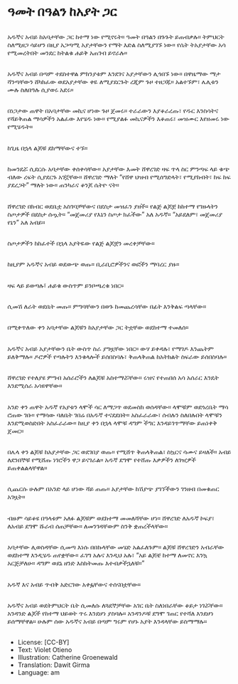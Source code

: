# ዓመት በዓልን ከአያት ጋር

##
አዱኛና አብይ ከአባታቸው ጋር ከተማ ነው የሚኖሩት። ዓመት በዓልን በጉጉት ይጠብቃሉ። ትምህርት ስለሚዘጋ ሳይሆን በዚያ አጋጣሚ አያታቸውን የማት እድል ስለሚያገኙ ነው። የሴት ትአያታቸው አሳ የሚመረትበት መንደር ከትልቁ ሐይቅ አጠገብ ይኖራሉ።

##
አዱኛና አብይ በጣም ተደስተዋል ምክንያቱም እንደገና አያታቸውን ሊጎበኙ ነው። በዋዜማው ማታ ሻንጣቸውን ሸካክፈው ወደአያታቸው ቀዬ ለሚያደርጉት ረጂም ጉዞ ተዘጋጁ። አልተኙም፣ ሌሊቱን ሙሉ ስለበዓሉ ሲያወሩ አደሩ።

##
በነጋታው ጠዋት በአባታቸው መኪና ሆነው ጉዞ ጀመሩ። ተራራውን እያቆራረጡ፣ የዱር እንስሳትና የሻይቅጠል ማሳዎችን አልፈው እየሄዱ ነው። የሚያልፉ መኪናዎችን እቆጠሩ፣ መዝሙር እየዘመሩ ነው የሚሄዱት።

##
ከጊዜ በኋላ ልጆቹ ደከማቸውና ተኙ።

##
ከመንደሯ ሲደርሱ አባታቸው ቀሰቀሳቸው። አያታቸው እመት ሸዋረገድ ዛፍ ጥላ ስር ምንጣፍ ላይ ቁጭ ብለው ረፍት ሲያደርጉ አገኟቸው። ሸዋረገድ ማለት “የሸዋ ህዝብ የሚሰግድላት፣ የሚያከብት፣ ከፍ ከፍ ያደረጋት” ማለት ነው። ጠንካራና ቆንጆ ሴትዮ ናት።

##
ሸዋረገድ በክብር ወደቤቷ አስገባቻቸውና በደስታ መዝፈን ያዘች። የልጅ ልጆቿ ከከተማ የገዙላትን ስጦታዎች በደስታ ሰጧት። “መጀመሪያ የእኔን ስጦታ ክፈችው” አለ አዱኛ። “አይደለም፣ መጀመሪያ የኔን” አለ አብይ።

##
ስጦታዎችን ከከፈተች በኋላ አያትዬው የልጅ ልጆቿን መረቀቻቸው።

##
ከዚያም አዱኛና አብይ ወደውጭ ወጡ። ቢራቢሮዎችንና ወፎችን ማባረር ያዙ።

##
ዛፍ ላይ ይወጣሉ፤ ሐይቁ ውስጥም ይንቦጫረቁ ነበር።

##
ሲመሽ ለራት ወደቤት መጡ። ምግባቸውን በወጉ ከመጨረሳቸው በፊት እንቅልፍ ጣላቸው።

##
በሚቀጥለው ቀን አባታቸው ልጆቹን ከአያታቸው ጋር ትቷቸው ወደከተማ ተመለሰ።

##
አዱኛና አብይ አያታቸውን ቤት ውስጥ ስራ ያግዟቸው ነበር። ውሃ ይቀዳሉ፣ የማገዶ እንጨትም ይለቅማሉ። ዶሮዎች የጣሉትን እንቁላሎች ይሰበስባሉ፣ ቅጠላቅጠል ከአትክልት ስፍራው ይሰበስባሉ።

##
ሸዋረገድ የተለያዩ ምግብ አሰራሮችን ለልጆቹ አስተማሯቸው። ሩዝና የተጠበሰ አሳ አሰራር እንዴት እንደሚሰራ አሳዩዋቸው።

##
አንድ ቀን ጠዋት አዱኛ የአያቱን ላሞች ሳር ለማጋጥ ወደመስክ ወሰዳቸው። ላሞቹም ወደጎረቤት ማሳ ሮጠው ገቡ። የማሳው ባለቤት ገበሬ በአዱኛ ተናደደበት። አስፈራራው፣ ሰብሉን ስለበሉበት ላሞቹን እንደሚወስድበት አስፈራራው። ከዚያ ቀን በኋላ ላሞቹ ዳግም ችግር እንዳይገጥማቸው ይጠነቀቅ ጀመር።

##
በሌላ ቀን ልጆቹ ከአያታቸው ጋር ወደገበያ ወጡ። የሚሸጥ ቅጠላቅጠል፣ ስኳርና ሳሙና ይዛለች። አብይ ለደንበኞቹ የሚሸጡ ነገሮችን ዋጋ ይናገራል። አዱኛ ደግሞ የተሸጡ እቃዎችን ለገዢዎች ይጠቀልልላቸዋል።

##
ሲጨርሱ ሁሉም በአንድ ላይ ሆነው ሻይ ጠጡ። አያታቸው ከሽያጭ ያገኘችውን ገንዘብ በመቁጠር አገዟት።

##
ብዙም ሳይቆዩ በዓላቱም አለፉ ልጆቹም ወደከተማ መመለሻቸው ሆነ። ሸዋረገድ ለአዱኛ ኮፍያ፣ ለአብይ ደግሞ ሹራብ ሰጠቻቸው። ለመንገዳቸውም ስንቅ ቋጠረችላቸው።

##
አባታቸው ሊወስዳቸው ሲመጣ እነሱ በበኩላቸው መሄድ አልፈለጉም። ልጆቹ ሸዋረገድን አብራቸው ወደከተማ እንዲሄዱ ጠየቋቸው። ፈገግ አሉና እንዲህ አሉ፣ “አይ ልጆቼ ከተማ ለመኖር እንኳ አርጅቻለሁ። ዳግም ወደኔ ዘንድ እስክትመጡ እተብቃችኋለቹ።”

##
አዱኛ እና አብይ ጥብቅ አድርገው አቀፏቸውና ተሰናበቷቸው።

##
አዱኛና አብይ ወደትምህርት ቤት ሲመለሱ ለጓደኞቻቸው አገር ቤት ስለነበራቸው ቆይታ ነገሯቸው። አንዳንድ ልጆች የከተማ ህይወት ጥሩ እንደሆነ ያስባሉ። አንዳንዶቹ ደግሞ ገጠር የተሻለ እንደሆነ ይሰማቸዋል። ሁሉም ሰው አዱኛና አብይ በጣም ግሩም የሆኑ አያት እንዳላቸው ይስማማሉ።

##
* License: [CC-BY]
* Text: Violet Otieno
* Illustration: Catherine Groenewald
* Translation: Dawit Girma
* Language: am
